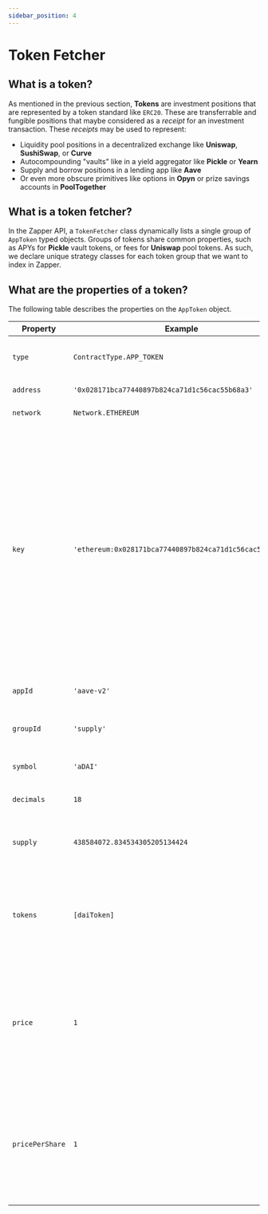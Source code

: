 ```yaml
---
sidebar_position: 4
---
```


# Token Fetcher

## What is a token?

As mentioned in the previous section, **Tokens** are investment positions that are represented by a token standard like `ERC20`. These are transferrable and fungible positions that maybe considered as a _receipt_ for an investment transaction. These _receipts_ may be used to represent:

- Liquidity pool positions in a decentralized exchange like **Uniswap**, **SushiSwap**, or **Curve**
- Autocompounding "vaults" like in a yield aggregator like **Pickle** or **Yearn**
- Supply and borrow positions in a lending app like **Aave**
- Or even more obscure primitives like options in **Opyn** or prize savings accounts in **PoolTogether**

## What is a token fetcher?

In the Zapper API, a `TokenFetcher` class dynamically lists a single group of `AppToken` typed objects. Groups of tokens share common properties, such as APYs for **Pickle** vault tokens, or fees for **Uniswap** pool tokens. As such, we declare unique strategy classes for each token group that we want to index in Zapper.

## What are the properties of a token?

The following table describes the properties on the `AppToken` object.

| Property        | Example                                        | Description                                                                                                                                        |
| --------------- | ---------------------------------------------- | -------------------------------------------------------------------------------------------------------------------------------------------------- |
| `type`          | `ContractType.APP_TOKEN`                       | Used to [discriminate types](https://css-tricks.com/typescript-discriminated-unions/), do not change.                                              |
| `address`       | `'0x028171bca77440897b824ca71d1c56cac55b68a3'` | Address of the token                                                                                                                               |
| `network`       | `Network.ETHEREUM`                             | Network of the token                                                                                                                               |
| `key`           | `'ethereum:0x028171bca77440897b824ca71d1c56cac55b68a3'` | Optional. A unique key that represents this token, used for aggregation purposes in Zapper. The default value for a token would be `<network>:<address>`. An example of when this is needed would be for an ERC1155 token, which supports multiple tokens on a single address.
| `appId`         | `'aave-v2'`                                    | The token belongs to this app                                                                                                                      |
| `groupId`       | `'supply'`                                     | The token belongs to this group of the given app                                                                                                   |
| `symbol`        | `'aDAI'`                                       | The ERC20 symbol of this token                                                                                                                     |
| `decimals`      | `18`                                           | The ERC20 decimals of this token                                                                                                                   |
| `supply`        | `438584072.834534305205134424`                 | The display value of the ERC20 supply of this token                                                                                                |
| `tokens`        | `[daiToken]`                                   | The underlying token(s). For example, to mint `aDAI` tokens, you need to supply `DAI` tokens.                                                      |
| `price`         | `1`                                            | The price of one unit of this token. In the case of `aDAI`, the tokens are minted 1:1, so the price is the same as the underlying `DAI` token.     |
| `pricePerShare` | `1`                                            | The _ratio_ between the price of the token and the price of the underlying token. Since `aDAI` and `DAI` are minted 1:1, the `pricePerShare` is 1. |
